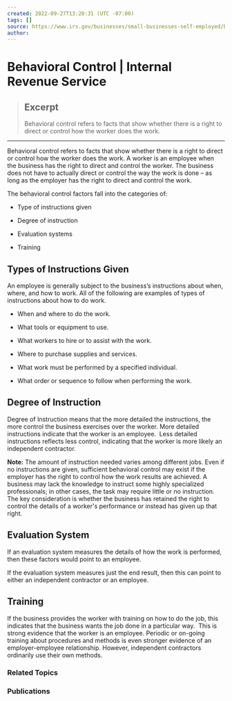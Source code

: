 ```yaml
---
created: 2022-09-27T13:20:31 (UTC -07:00)
tags: []
source: https://www.irs.gov/businesses/small-businesses-self-employed/behavioral-control
author: 
---
```


# Behavioral Control | Internal Revenue Service

> ## Excerpt
> Behavioral control refers to facts that show whether there is a right to direct or control how the worker does the work.

---
Behavioral control refers to facts that show whether there is a right to direct or control how the worker does the work. A worker is an employee when the business has the right to direct and control the worker. The business does not have to actually direct or control the way the work is done – as long as the employer has the right to direct and control the work.

The behavioral control factors fall into the categories of:

-   Type of instructions given
    
-   Degree of instruction
    
-   Evaluation systems
    
-   Training
    

## Types of Instructions Given

An employee is generally subject to the business’s instructions about when, where, and how to work. All of the following are examples of types of instructions about how to do work.

-   When and where to do the work.
    
-   What tools or equipment to use.
    
-   What workers to hire or to assist with the work.
    
-   Where to purchase supplies and services.
    
-   What work must be performed by a specified individual.
    
-   What order or sequence to follow when performing the work.
    

## Degree of Instruction

Degree of Instruction means that the more detailed the instructions, the more control the business exercises over the worker. More detailed instructions indicate that the worker is an employee.  Less detailed instructions reflects less control, indicating that the worker is more likely an independent contractor.

**Note:** The amount of instruction needed varies among different jobs. Even if no instructions are given, sufficient behavioral control may exist if the employer has the right to control how the work results are achieved. A business may lack the knowledge to instruct some highly specialized professionals; in other cases, the task may require little or no instruction. The key consideration is whether the business has retained the right to control the details of a worker's performance or instead has given up that right.

## Evaluation System

If an evaluation system measures the details of how the work is performed, then these factors would point to an employee.

If the evaluation system measures just the end result, then this can point to either an independent contractor or an employee.

## Training

If the business provides the worker with training on how to do the job, this indicates that the business wants the job done in a particular way.  This is strong evidence that the worker is an employee. Periodic or on-going training about procedures and methods is even stronger evidence of an employer-employee relationship. However, independent contractors ordinarily use their own methods.

### Related Topics

### Publications
